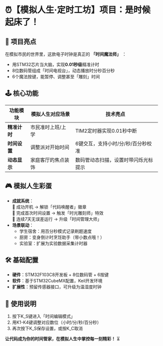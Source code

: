 # ⏰【模拟人生·定时工坊】项目：是时候起床了！  

## 🌟 项目亮点  
在模拟市民的世界里，这款电子时钟是真正的 **「时间魔法师」** ：  
- 用STM32芯片当大脑，实现**0.01秒级**精准计时  
- 8位数码管组成「时间电视台」，动态播放时分秒百分秒  
- 6个魔法按键，能暂停、调整甚至「雕刻」时间  

## 🕹️ 核心功能  
| 功能模块 | 模拟人生对应场景 | 技术亮点 |  
|----------|------------------|----------|  
| **精准计时** | 市民准时上班/上学 | TIM2定时器实现0.01秒中断 |  
| **时间设置** | 调整派对开始时间 | 6键交互，支持小时/分/秒/百分秒校准 |  
| **动态显示** | 家庭客厅的焦点装饰 | 数码管动态扫描，设置时带闪烁光标提示 |  

## 🎮 模拟人生彩蛋  
- **成就系统**：  
  🥉 成功开机 → 解锁「代码唤醒者」徽章  
  🥈 完成首次时间设置 → 触发「时光雕刻师」特效  
  🥇 连续7天无误差运行 → 升级「时间管理大师」  
- **场景联动**：  
  - 学生宿舍：用百分秒模式记录刷题速度  
  - 厨房：变身倒计时烹饪助手（带小数点哦！）  
  - 实验室：扩展为实验数据采集计时器  

## 🛠️ 基础配置  
- **硬件**：STM32F103C8开发板 + 8位数码管 + 6按键  
- **软件**：基于STM32CubeMX配置，Keil开发环境  
- **扩展性**：预留传感器接口，可升级为温湿度时钟  

## 📝 使用说明  
1. 按下K_S键进入「时间编辑模式」  
2. 用K1-K4键调整对应数位（小时/分/秒/百分秒）  
3. 再次按下K_S保存设置，或按K_C取消  

**让代码成为你的时间管家，在模拟人生中掌控每一刻精彩！** ⏳  
    
